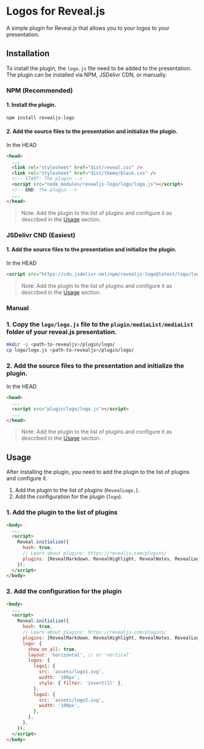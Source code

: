 # Logos for Reveal.js

A simple plugin for Reveal.js that allows you to your logos to your presentation.

## Installation

To install the plugin, the `logo.js` file need to be added to the presentation. The plugin can be installed via NPM, JSDelivr CDN, or manually.

### NPM (Recommended)

#### 1. Install the plugin.

```bash
npm install revealjs-logo
```

#### 2. Add the source files to the presentation and initialize the plugin.

In the HEAD

```html
<head>
  ...
  <link rel="stylesheet" href="dist/reveal.css" />
  <link rel="stylesheet" href="dist/theme/black.css" />
  <!-- START: The plugin -->
  <script src="node_modules/revealjs-logo/logo/logo.js"></script>
  <!-- END: The plugin -->
  ...
</head>
```

> Note: Add the plugin to the list of plugins and configure it as described in the [Usage](#usage) section.

### JSDelivr CND (Easiest)

#### 1. Add the source files to the presentation and initialize the plugin.

In the HEAD

```html
<script src="https://cdn.jsdelivr.net/npm/revealjs-logo@latest/logo/logo.js"></script>
```

> Note: Add the plugin to the list of plugins and configure it as described in the [Usage](#usage) section.

### Manual

### 1. Copy the `logo/logo.js` file to the `plugin/mediaList/mediaList` folder of your reveal.js presentation.

```bash
mkdir -p <path-to-revealjs>/plugin/logo/
cp logo/logo.js <path-to-revealjs>/plugin/logo/
```

### 2. Add the source files to the presentation and initialize the plugin.

In the HEAD

```html
<head>
  ...
  <script src="plugin/logo/logo.js"></script>
  ...
</head>
```

> Note: Add the plugin to the list of plugins and configure it as described in the [Usage](#usage) section.

## Usage

After installing the plugin, you need to add the plugin to the list of plugins and configure it.

1. Add the plugin to the list of plugins (`RevealLogo,`).
2. Add the configuration for the plugin (`logo`).

### 1. Add the plugin to the list of plugins

```html
<body>
  ...
  <script>
    Reveal.initialize({
      hash: true,
      // Learn about plugins: https://revealjs.com/plugins/
      plugins: [RevealMarkdown, RevealHighlight, RevealNotes, RevealLogo],
    });
  </script>
</body>
```

### 2. Add the configuration for the plugin

```html
<body>
  ...
  <script>
    Reveal.initialize({
      hash: true,
      // Learn about plugins: https://revealjs.com/plugins/
      plugins: [RevealMarkdown, RevealHighlight, RevealNotes, RevealLogo],
      logo: {
        show_on_all: true,
        layout: 'horizontal', // or 'vertical'
        logos: {
          logo1: {
            src: 'assets/logo1.svg',
            width: '100px',
            style: { filter: 'invert(1)' },
          },
          logo2: {
            src: 'assets/logo2.svg',
            width: '100px',
          },
        },
      },
    });
  </script>
</body>
```
